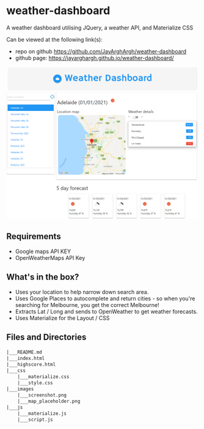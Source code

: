 # weather-dashboard
A weather dashboard utilising JQuery, a weather API, and Materialize CSS

Can be viewed at the following link(s):
- repo on github https://github.com/JayArghArgh/weather-dashboard
- github page: https://jayarghargh.github.io/weather-dashboard/

![Screenshot of weather dashboard](assets/images/screenshot.png)

## Requirements
- Google maps API KEY
- OpenWeatherMaps API Key

## What's in the box?
- Uses your location to help narrow down search area.
- Uses Google Places to autocomplete and return cities - so when you're searching for Melbourne, you get the correct Melbourne!
- Extracts Lat / Long and sends to OpenWeather to get weather forecasts.
- Uses Materialize for the Layout / CSS

## Files and Directories

```
|___README.md
|___index.html
|___highscore.html
|___css
    |___materialize.css
    |___style.css
|___images
    |___screenshot.png
    |___map_placeholder.png
|___js
    |___materialize.js
    |___script.js
```
